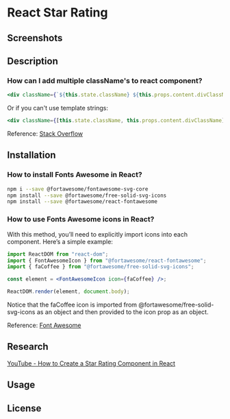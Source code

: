# React Star Rating

## Screenshots

## Description

### How can I add multiple className's to react component?

```jsx
<div className={`${this.state.className} ${this.props.content.divClassName}`}>
```

Or if you can't use template strings:

```jsx
<div className={[this.state.className, this.props.content.divClassName].join(" ")}>
```

Reference: [Stack Overflow](https://stackoverflow.com/questions/36772389/how-can-i-add-multiple-classnames-to-react-component#:~:text=6%20Answers,at%2014%3A21)

## Installation

### How to install Fonts Awesome in React?

```bash
npm i --save @fortawesome/fontawesome-svg-core
npm install --save @fortawesome/free-solid-svg-icons
npm install --save @fortawesome/react-fontawesome
```

### How to use Fonts Awesome icons in React?

With this method, you’ll need to explicitly import icons into each component.
Here’s a simple example:

```jsx
import ReactDOM from "react-dom";
import { FontAwesomeIcon } from "@fortawesome/react-fontawesome";
import { faCoffee } from "@fortawesome/free-solid-svg-icons";

const element = <FontAwesomeIcon icon={faCoffee} />;

ReactDOM.render(element, document.body);
```

Notice that the faCoffee icon is imported from @fortawesome/free-solid-svg-icons
as an object and then provided to the icon prop as an object.

Reference: [Font Awesome](https://docs.fontawesome.com/v5/web/use-with/react)

## Research

[YouTube - How to Create a Star Rating Component in React](https://www.youtube.com/watch?v=9sSBMF8K7sY)

## Usage

## License
